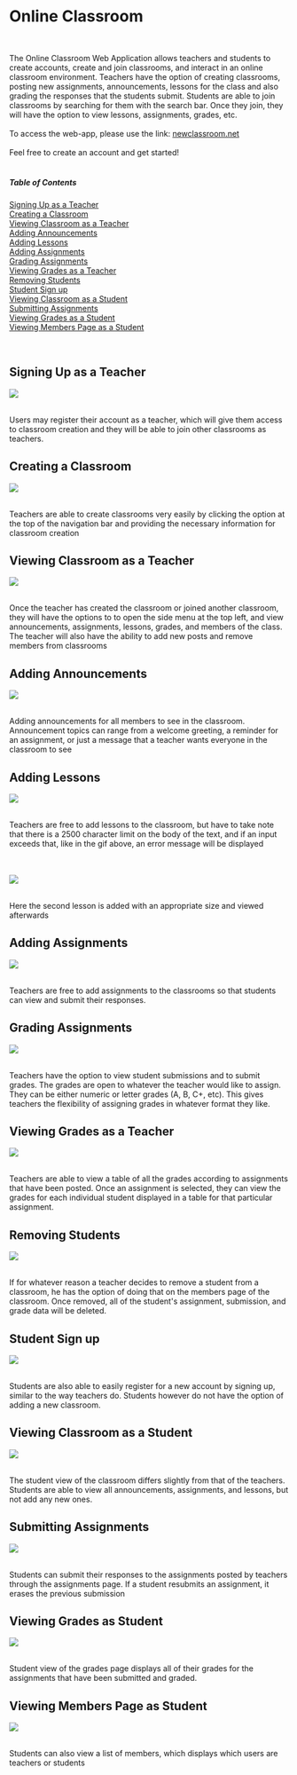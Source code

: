 # Online Classroom 

<br>

The Online Classroom Web Application allows teachers and students to create accounts, create and join classrooms, and interact in an online classroom environment. Teachers have the option of creating classrooms, posting new assignments, announcements, lessons for the class and also grading the responses that the students submit. Students are able to join classrooms by searching for them with the search bar. Once they join, they will have the option to view lessons, assignments, grades, etc.
<br><br>
To access the web-app, please use the link: [newclassroom.net](https://newclassroom.net)
<br><br>
Feel free to create an account and get started!
<br><br>

##### Table of Contents
[Signing Up as a Teacher](#signing-up-teacher)<br>
[Creating a Classroom](#creating-classroom)<br>
[Viewing Classroom as a Teacher](#viewing-classroom-teacher)<br>
[Adding Announcements](#adding-announcements)<br>
[Adding Lessons](#adding-lessons)<br>
[Adding Assignments](#adding-assignments)<br>
[Grading Assignments](#grading-assignments)<br>
[Viewing Grades as a Teacher](#viewing-grades-teacher)<br>
[Removing Students](#removing-students)<br>
[Student Sign up](#signup-student)<br>
[Viewing Classroom as a Student](#viewing-classroom-student)<br>
[Submitting Assignments](#submitting-assignments)<br>
[Viewing Grades as a Student](#viewing-grades-student)<br>
[Viewing Members Page as a Student](#viewing-members-page-student)<br>

<br>

<a name="signing-up-teacher"/>

## Signing Up as a Teacher

![](images/teacher-signup.gif)

<br>
Users may register their account as a teacher, which will give them access to classroom creation and they will be able to join other classrooms as teachers.
<br>

<a name="creating-classroom"/>

## Creating a Classroom

![](images/creating-classroom-as-teacher.gif)

<br>
Teachers are able to create classrooms very easily by clicking the option at the top of the navigation bar and providing the necessary information for classroom creation
<br>

<a name="viewing-classroom-teacher"/>

## Viewing Classroom as a Teacher

![](images/viewing-classroom-as-teacher.gif)

<br>
Once the teacher has created the classroom or joined another classroom, they will have the options to to open the side menu at the top left, and view announcements, assignments, lessons, grades, and members of the class. The teacher will also have the ability to add new posts and remove members from classrooms
<br>

<a name="adding-announcements"/>

## Adding Announcements

![](images/adding-announcements.gif)

<br>
Adding announcements for all members to see in the classroom. Announcement topics can range from a welcome greeting, a reminder for an assignment, or just a message that a teacher wants everyone in the classroom to see
<br>

<a name="adding-lessons"/>

## Adding Lessons

![](images/adding-lessons-with-error.gif)

<br>
Teachers are free to add lessons to the classroom, but have to take note that there is a 2500 character limit on the body of the text, and if an input exceeds that, like in the gif above, an error message will be displayed
<br>
<br>
<br>

![](images/adding-lesson.gif)

<br>
Here the second lesson is added with an appropriate size and viewed afterwards
<br>

<a name="adding-assignments"/>

## Adding Assignments

![](images/adding-assignments.gif)

<br>
Teachers are free to add assignments to the classrooms so that students can view and submit their responses.
<br>

<a name="grading-assignments"/>

## Grading Assignments
![](images/grading-assignments.gif)

<br>
Teachers have the option to view student submissions and to submit grades. The grades are open to whatever the teacher would like to assign. They can be either numeric or letter grades (A, B, C+, etc). This gives teachers the flexibility of assigning grades in whatever format they like.
<br>

<a name="viewing-grades-teacher"/>

## Viewing Grades as a Teacher
![](images/viewing-grades-as-teacher.gif)

<br>
Teachers are able to view a table of all the grades according to assignments that have been posted. Once an assignment is selected, they can view the grades for each individual student displayed in a table for that particular assignment.
<br>

<a name="removing-students"/>

## Removing Students
![](images/removing-student-from-classroom.gif)

<br>
If for whatever reason a teacher decides to remove a student from a classroom, he has the option of doing that on the members page of the classroom. Once removed, all of the student's assignment, submission, and grade data will be deleted.
<br>

<a name="signup-student"/>

## Student Sign up

![](images/student-signup.gif)

<br>
Students are also able to easily register for a new account by signing up, similar to the way teachers do. Students however do not have the option of adding a new classroom.
<br>

<a name="viewing-classroom-student"/>

## Viewing Classroom as a Student

![](images/viewing-classroom-as-student.gif)

<br>
The student view of the classroom differs slightly from that of the teachers. Students are able to view all announcements, assignments, and lessons, but not add any new ones.
<br>

<a name="submitting-assignments"/>

## Submitting Assignments

![](images/submitting-assignments.gif)

<br>
Students can submit their responses to the assignments posted by teachers through the assignments page. If a student resubmits an assignment, it erases the previous submission
<br>

<a name="viewing-grades-student"/>

## Viewing Grades as Student

![](images/viewing-grades-as-student.gif)

<br>
Student view of the grades page displays all of their grades for the assignments that have been submitted and graded.
<br>

<a name="viewing-members-page-student"/>

## Viewing Members Page as Student

![](images/viewing-members-list-as-student.gif)

<br>
Students can also view a list of members, which displays which users are teachers or students
<br>
